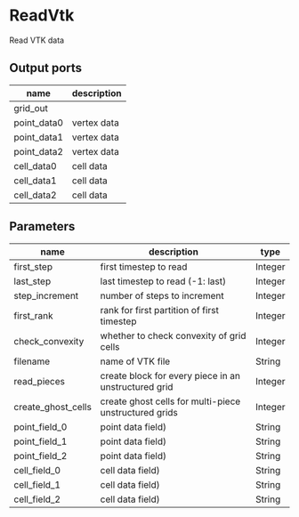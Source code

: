 
# ReadVtk
Read VTK data



## Output ports
|name|description|
|-|-|
|grid_out||
|point_data0|vertex data|
|point_data1|vertex data|
|point_data2|vertex data|
|cell_data0|cell data|
|cell_data1|cell data|
|cell_data2|cell data|


## Parameters
|name|description|type|
|-|-|-|
|first_step|first timestep to read|Integer|
|last_step|last timestep to read (-1: last)|Integer|
|step_increment|number of steps to increment|Integer|
|first_rank|rank for first partition of first timestep|Integer|
|check_convexity|whether to check convexity of grid cells|Integer|
|filename|name of VTK file|String|
|read_pieces|create block for every piece in an unstructured grid|Integer|
|create_ghost_cells|create ghost cells for multi-piece unstructured grids|Integer|
|point_field_0|point data field)|String|
|point_field_1|point data field)|String|
|point_field_2|point data field)|String|
|cell_field_0|cell data field)|String|
|cell_field_1|cell data field)|String|
|cell_field_2|cell data field)|String|
